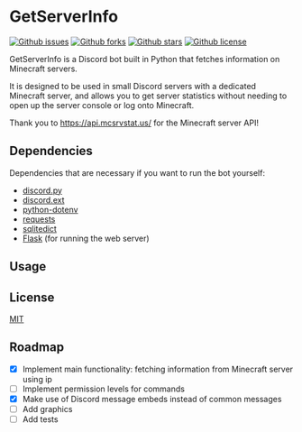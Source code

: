 # GetServerInfo
[![Github issues](https://img.shields.io/github/issues/LimaoC/getserverinfo-bot)](https://github.com/LimaoC/getserverinfo-bot/issues)
[![Github forks](https://img.shields.io/github/forks/LimaoC/getserverinfo-bot)](https://github.com/LimaoC/getserverinfo-bot/network/members)
[![Github stars](https://img.shields.io/github/stars/LimaoC/getserverinfo-bot)](https://github.com/LimaoC/getserverinfo-bot/stargazers)
[![Github license](https://img.shields.io/github/license/LimaoC/getserverinfo-bot)](https://github.com/LimaoC/getserverinfo-bot/)

GetServerInfo is a Discord bot built in Python that fetches information on Minecraft servers.

It is designed to be used in small Discord servers with a dedicated Minecraft server, and allows you to get server statistics without needing to open up the server console or log onto Minecraft.

Thank you to https://api.mcsrvstat.us/ for the Minecraft server API!

## Dependencies
Dependencies that are necessary if you want to run the bot yourself:
- [discord.py](https://discordpy.readthedocs.io/en/stable/)
- [discord.ext](https://discordpy.readthedocs.io/en/stable/ext/commands/index.html)
- [python-dotenv](https://pypi.org/project/python-dotenv/)
- [requests](https://docs.python-requests.org/en/master/)
- [sqlitedict](https://pypi.org/project/sqlitedict/)
- [Flask](https://pypi.org/project/Flask/) (for running the web server)

## Usage

## License
[MIT](https://choosealicense.com/licenses/mit/)

## Roadmap
- [x] Implement main functionality: fetching information from Minecraft server using ip
- [ ] Implement permission levels for commands
- [x] Make use of Discord message embeds instead of common messages
- [ ] Add graphics
- [ ] Add tests

